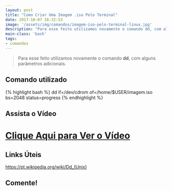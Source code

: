```yaml
---
layout: post
title: "Como Criar Uma Imagem .iso Pelo Terminal"
date: 2017-10-07 16:32:53
image: '/assets/img/comandos/imagem-iso-pelo-terminal-linux.jpg'
description: "Para esse feito utilizamos novamente o comando dd, com alguns parâmetros adicionais."
main-class: 'bash'
tags:
- comandos
---
```


> Para esse feito utilizamos novamente o comando __dd__, com alguns parâmetros adicionais.

## Comando utilizado
{% highlight bash %}
dd if=/dev/cdrom of=/home/$USER/imagem.iso bs=2048 status=progress
{% endhighlight %}

## Assista o Vídeo

# [Clique Aqui para Ver o Vídeo](https://www.youtube.com/watch?v=5_PnqRjB0sw)


## Links Úteis

<https://pt.wikipedia.org/wiki/Dd_(Unix)>

## Comente!
